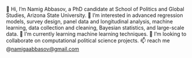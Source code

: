 👋 Hi, I’m Namig Abbasov, a PhD candidate at School of Politics and Global Studies, Arizona State University.
👀 I’m interested in advanced regression models, survey design, panel data and longitudinal analysis, machine learning, data collection and cleaning, Bayesian statistics, and large-scale data.
🌱 I’m currently learning machine learning techniques.
💞️ I’m looking to collaborate on computational political science projects.
📫 reach me @namigaabbasov@gmail.com
